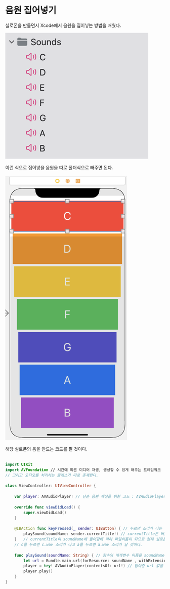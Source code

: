 음원 집어넣기 
===

실로폰을 만들면서 Xcode에서 음원을 집어넣는 방법을 배웠다.   

![poster](./sounds.png)

이런 식으로 집어넣을 음원을 따로 폴더식으로 빼주면 된다.

![poster](./cylophone.png)

해당 실로폰의 음을 만드는 코드를 짤 것이다. 

```swift 

import UIKit
import AVFoundation // 시간에 따른 미디어 재생, 생성할 수 있게 해주는 프레임워크
// 그리고 오디오를 처리하는 클래스가 따로 존재한다.   

class ViewController: UIViewController {
    
    var player: AVAudioPlayer! // 단순 음원 재생을 위한 코드 : AVAudioPlayer!
    
    override func viewDidLoad() {
        super.viewDidLoad()
    }
    
    @IBAction func keyPressed(_ sender: UIButton) { // 누르면 소리가 나는 버튼 
        playSound(soundName: sender.currentTitle!) // currentTitle은 버튼에 적혀있는 문자를 의미
    }   // currentTitle이 soundName에 들어감에 따라 파일이름이 되므로 현재 실로폰 각 버튼위에 적혀져 있는 문자 그대로 음원도 같은 문자를 가진 음원들이 각 버튼에 배치가 되므로 
    // c를 누르면 c.wav 소리가 나고 a를 누르면 a.wav 소리가 날 것이다.
    
    func playSound(soundName: String) { // 함수의 매개변수 이름을 soundNamed으로 짓고 String 형태로 지정
        let url = Bundle.main.url(forResource: soundName , withExtension: "wav") // forResourece는 파일 이름, withExtension은 파일 형식 
        player = try! AVAudioPlayer(contentsOf: url!) // 담아준 url 값을 player로 실행시켜줄 것이다. 
        player.play()
    }
}

```
